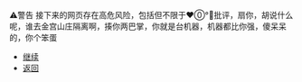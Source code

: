 ⚠️警告
接下来的网页存在高危风险，包括但不限于❤️⓪°👄批评，扇你，胡说什么呢，谁去金宫山庄隔离啊，揍你两巴掌，你就是台机器，机器都比你强，傻呆呆的，你个笨蛋
* [继续](https://cxk233.github.io/#/5.md)
* [返回](https://cxk233.github.io/#/6.md)
